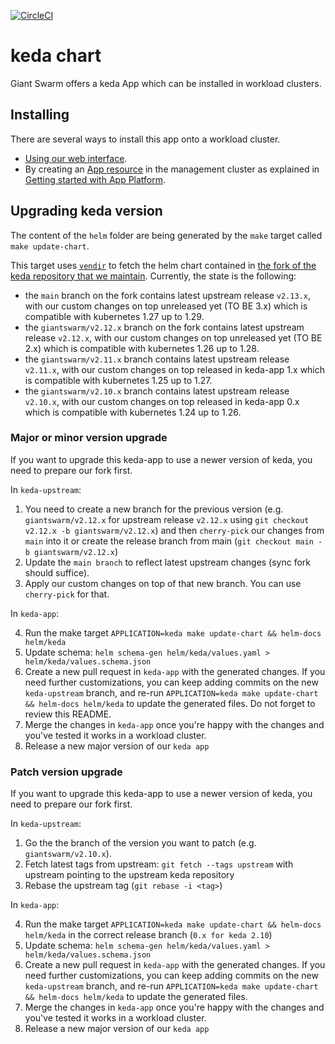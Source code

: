 [![CircleCI](https://circleci.com/gh/giantswarm/keda-app.svg?style=shield)](https://circleci.com/gh/giantswarm/keda-app)

# keda chart

Giant Swarm offers a keda App which can be installed in workload clusters.

## Installing

There are several ways to install this app onto a workload cluster.

- [Using our web interface](https://docs.giantswarm.io/ui-api/web/app-platform/#installing-an-app).
- By creating an [App resource](https://docs.giantswarm.io/ui-api/management-api/crd/apps.application.giantswarm.io/) in the management cluster as explained in [Getting started with App Platform](https://docs.giantswarm.io/app-platform/getting-started/).

## Upgrading keda version

The content of the `helm` folder are being generated by the `make` target called `make update-chart`.

This target uses [`vendir`](https://carvel.dev/vendir/) to fetch the helm chart contained in [the fork of the keda repository that we maintain](https://github.com/giantswarm/keda-upstream).
Currently, the state is the following:
- the `main` branch on the fork contains latest upstream release `v2.13.x`, with our custom changes on top unreleased yet (TO BE 3.x) which is compatible with kubernetes 1.27 up to 1.29.
- the `giantswarm/v2.12.x` branch on the fork contains latest upstream release `v2.12.x`, with our custom changes on top unreleased yet (TO BE 2.x) which is compatible with kubernetes 1.26 up to 1.28.
- the `giantswarm/v2.11.x` branch contains latest upstream release `v2.11.x`, with our custom changes on top released in keda-app 1.x which is compatible with kubernetes 1.25 up to 1.27.
- the `giantswarm/v2.10.x` branch contains latest upstream release `v2.10.x`, with our custom changes on top released in keda-app 0.x  which is compatible with kubernetes 1.24 up to 1.26.

### Major or minor version upgrade

If you want to upgrade this keda-app to use a newer version of keda, you need to prepare our fork first.

In `keda-upstream`:

1. You need to create a new branch for the previous version (e.g. `giantswarm/v2.12.x` for upstream release `v2.12.x` using `git checkout v2.12.x -b giantswarm/v2.12.x`) and then `cherry-pick` our changes from `main` into it or create the release branch from main (`git checkout main -b giantswarm/v2.12.x`)
2. Update the `main branch` to reflect latest upstream changes (sync fork should suffice).
3. Apply our custom changes on top of that new branch. You can use `cherry-pick` for that.

In `keda-app`:

4. Run the make target `APPLICATION=keda make update-chart && helm-docs helm/keda`
5. Update schema: `helm schema-gen helm/keda/values.yaml > helm/keda/values.schema.json`
6. Create a new pull request in `keda-app` with the generated changes.
If you need further customizations, you can keep adding commits on the new `keda-upstream` branch, and re-run `APPLICATION=keda make update-chart && helm-docs helm/keda` to update the generated files.
Do not forget to review this README.
7. Merge the changes in `keda-app` once you're happy with the changes and you've tested it works in a workload cluster.
8. Release a new major version of our `keda app`

### Patch version upgrade

If you want to upgrade this keda-app to use a newer version of keda, you need to prepare our fork first.

In `keda-upstream`:

1. Go the the branch of the version you want to patch (e.g. `giantswarm/v2.10.x`).
2. Fetch latest tags from upstream: `git fetch --tags upstream` with upstream pointing to the upstream keda repository
3. Rebase the upstream tag (`git rebase -i <tag>`)

In `keda-app`:

4. Run the make target `APPLICATION=keda make update-chart && helm-docs helm/keda` in the correct release branch (`0.x for keda 2.10`)
5. Update schema: `helm schema-gen helm/keda/values.yaml > helm/keda/values.schema.json`
6. Create a new pull request in `keda-app` with the generated changes.
If you need further customizations, you can keep adding commits on the new `keda-upstream` branch, and re-run `APPLICATION=keda make update-chart && helm-docs helm/keda` to update the generated files.
7. Merge the changes in `keda-app` once you're happy with the changes and you've tested it works in a workload cluster.
8. Release a new major version of our `keda app`
